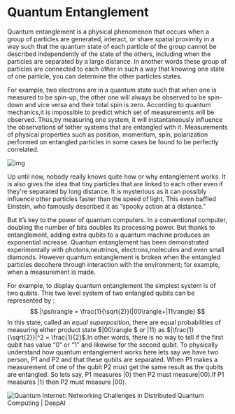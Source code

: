 <!---->

# **Quantum Entanglement**

Quantum entanglement is a physical phenomenon that occurs when a group of particles are generated, interact, or share spatial proximity in a way such that the quantum state of each particle of the group cannot be described independently of the state of the others, including when the particles are separated by a large distance. In another words these group of particles are connected to each other in such a way that knowing one state of one particle, you can determine the other particles states.

For example, two electrons are in a quantum state such that when one is measured to be spin-up, the other one will always be observed to be spin-down and vice versa and their total spin is zero. According to quantum mechanics,it is impossible to predict which set of measurements will be observed. Thus,by  measuring one system, it will instantaneously influence the observations of tother systems that are entangled with it. Measurements of physical properties such as position, momentum, spin, polarization performed on entangled particles in some cases be found to be perfectly correlated. 

![img](https://lh5.googleusercontent.com/gabF5W-YMfy8mT3DerGF_6qCCtNyrcY_J6VV1T8GGo3px3gszNquYbzr1EcwLBD2-tEoYzLwsiLoZPNgIDflv6IudtHJ025lom9z3UiQXrLNZ5o3JmvtusT1zPVxEu3h4a8I5BMh=s0)

Up until now, nobody really knows quite how or why entanglement works. It is also gives the idea that tiny particles that are linked to each other even if they're separated by long distance. It is mysterious as  it can possibly influence other particles faster than the speed of light. This even baffled Einstein, who famously described it as “spooky action at a distance.” 

But it’s key to the power of quantum computers. In a conventional computer, doubling the number of bits doubles its processing power. But thanks to entanglement, adding extra qubits to a quantum machine produces an exponential increase. Quantum entanglement has been demonstrated experimentally with photons,neutrinos, electrons,molecules and even small diamonds. However quantum entanglement is broken when the entangled particles decohere through interaction with the environment; for example, when a measurement is made.

For example, to display quantum entanglement the simplest system is of two qubits. This two level system of two entangled qubits can be represented by :
$$
|\psi\rangle = \frac{1}{\sqrt{2}}(|00\rangle+|11\rangle)
$$
In this state, called an *equal superposition*, there are equal probabilities of measuring either product state $|00\rangle $ or $|11\rangle$ as  $|\frac{1}{\sqrt{2}}|^2 = \frac{1}{2}$.In other words, there is no way to tell if the first qubit has value “0” or “1” and likewise for the second qubit. To physically understand how quantum entanglement works here lets say we have two person, P1 and P2 and that these qubits are separated.  When P1 makes a measurement of one of the qubit P2 must get the  same result as the qubits are entangled. So lets say, P1 measures $|0\rangle$ then P2 must measure$|00\rangle$.If P1 measures $|1\rangle$ then P2 must measure $|00\rangle$.

![Quantum Internet: Networking Challenges in Distributed Quantum Computing |  DeepAI](https://images.deepai.org/converted-papers/1810.08421/Fig-09.png)





